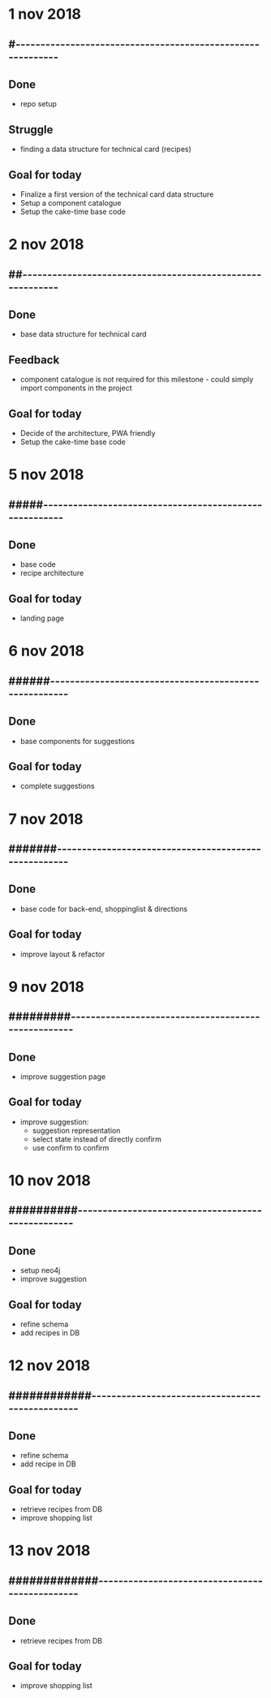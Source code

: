# 1 nov 2018
## #-----------------------------------------------------------

## Done
- repo setup

## Struggle
- finding a data structure for technical card (recipes)

## Goal for today
- Finalize a first version of the technical card data structure
- Setup a component catalogue
- Setup the cake-time base code

# 2 nov 2018
## ##----------------------------------------------------------

## Done
- base data structure for technical card

## Feedback
- component catalogue is not required for this milestone - could simply import components in the project

## Goal for today
- Decide of the architecture, PWA friendly
- Setup the cake-time base code

# 5 nov 2018
## #####-------------------------------------------------------

## Done
- base code
- recipe architecture

## Goal for today
- landing page

# 6 nov 2018
## ######------------------------------------------------------

## Done
- base components for suggestions

## Goal for today
- complete suggestions

# 7 nov 2018
## #######-----------------------------------------------------

## Done
- base code for back-end, shoppinglist & directions

## Goal for today
- improve layout & refactor

# 9 nov 2018
## #########---------------------------------------------------

## Done
- improve suggestion page

## Goal for today
- improve suggestion:
  - suggestion representation
  - select state instead of directly confirm
  - use confirm to confirm

# 10 nov 2018
## ##########--------------------------------------------------

## Done
- setup neo4j
- improve suggestion

## Goal for today
- refine schema
- add recipes in DB

# 12 nov 2018
## ############------------------------------------------------

## Done
- refine schema
- add recipe in DB

## Goal for today
- retrieve recipes from DB
- improve shopping list

# 13 nov 2018
## #############-----------------------------------------------

## Done
- retrieve recipes from DB

## Goal for today
- improve shopping list
